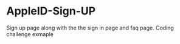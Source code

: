 # AppleID-Sign-UP
Sign up page along with the the sign in page and faq page. Coding challenge exmaple
